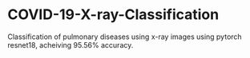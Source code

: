 # COVID-19-X-ray-Classification
Classification of pulmonary diseases using x-ray images using pytorch resnet18, acheiving 95.56% accuracy.
